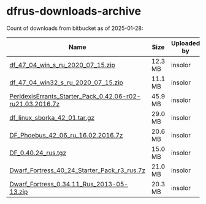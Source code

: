 # dfrus-downloads-archive

Count of downloads from bitbucket as of 2025-01-28:

| Name                                                         | Size    | Uploaded by | Downloads | Date       |
| ------------------------------------------------------------ | ------- | ----------- | --------- | ---------- |
| [df_47_04_win_s_ru_2020_07_15.zip](https://bitbucket.org/dfint/downloads/downloads/df_47_04_win_s_ru_2020_07_15.zip) | 12.3 MB | insolor     | 3320      | 2020-07-15 |
| [df_47_04_win32_s_ru_2020_07_15.zip](https://bitbucket.org/dfint/downloads/downloads/df_47_04_win32_s_ru_2020_07_15.zip) | 11.1 MB | insolor     | 577       | 2020-07-15 |
| [PeridexisErrants_Starter_Pack_0.42.06-r02-ru21.03.2016.7z](https://bitbucket.org/dfint/downloads/downloads/PeridexisErrants_Starter_Pack_0.42.06-r02-ru21.03.2016.7z) | 45.9 MB | insolor     | 30347     | 2019-10-22 |
| [df_linux_sborka_42_01.tar.gz](https://bitbucket.org/dfint/downloads/downloads/df_linux_sborka_42_01.tar.gz) | 29.0 MB | insolor     | 2561      | 2019-10-22 |
| [DF_Phoebus_42_06_ru_16.02.2016.7z](https://bitbucket.org/dfint/downloads/downloads/DF_Phoebus_42_06_ru_16.02.2016.7z) | 20.6 MB | insolor     | 37        | 2019-10-22 |
| [DF_0.40.24_rus.tgz](https://bitbucket.org/dfint/downloads/downloads/DF_0.40.24_rus.tgz) | 15.0 MB | insolor     | 883       | 2019-10-22 |
| [Dwarf_Fortress_40_24_Starter_Pack_r3_rus.7z](https://bitbucket.org/dfint/downloads/downloads/Dwarf_Fortress_40_24_Starter_Pack_r3_rus.7z) | 21.0 MB | insolor     | 865       | 2019-10-22 |
| [Dwarf_Fortress_0.34.11_Rus_2013-05-13.zip](https://bitbucket.org/dfint/downloads/downloads/Dwarf_Fortress_0.34.11_Rus_2013-05-13.zip) | 20.3 MB | insolor     | 8         | 2019-10-22 |


